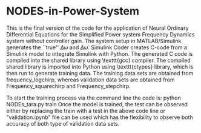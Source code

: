 # NODES-in-Power-System
This is the final version of the code for the application of Neural Ordinary Differential Equations for the Simplified Power system Frequency Dynamics system without controller gain. 
The system setup in MATLAB/Simulink generates the ``true'' $\Delta\omega$ and $\Delta\dot{\omega}$. Simulink Coder creates C-code from a Simulink model to integrate Simulink with Python. The generated C code is compiled into the shared library using \texttt{gcc} compiler. The compiled shared library is imported into Python using \texttt{ctypes} library, which is then run to generate training data. The training data sets are obtained from frequency_logchirp, whereas validation data sets are obtained from Frequency_squarechirp and Frequency_stepchirp. 

To start the training process via the command line the code is: python NODEs_tara.py train
Once the model is trained, the test can be observed either by replacing the train with a test in the above code line or "validation.ipynb" file can be used which has the flexibility to observe both accuracy of both type of validation data sets. 

